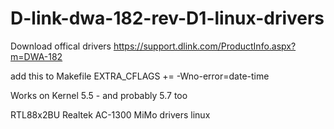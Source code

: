 # D-link-dwa-182-rev-D1-linux-drivers

Download offical drivers
https://support.dlink.com/ProductInfo.aspx?m=DWA-182

add this to Makefile 
EXTRA_CFLAGS += -Wno-error=date-time

Works on Kernel 5.5 - and probably 5.7 too

RTL88x2BU
Realtek AC-1300 MiMo drivers
linux 
